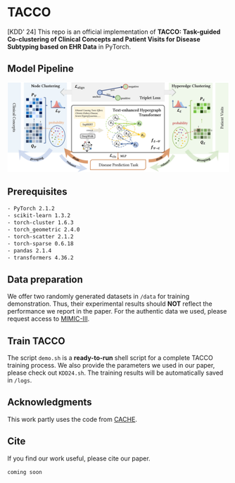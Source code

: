 # TACCO
[KDD' 24] This repo is an official implementation of **TACCO: Task-guided Co-clustering of Clinical Concepts and Patient Visits for Disease Subtyping based on EHR Data** in PyTorch. 

## Model Pipeline
![CACHE-Framework](docs/TACCO-pipeline.png)

## Prerequisites
```
- PyTorch 2.1.2
- scikit-learn 1.3.2
- torch-cluster 1.6.3
- torch_geometric 2.4.0
- torch-scatter 2.1.2
- torch-sparse 0.6.18
- pandas 2.1.4
- transformers 4.36.2
```

## Data preparation

We offer two randomly generated datasets in `/data` for training demonstration. Thus, their experimental results should **NOT** reflect the performance we report in the paper. For the authentic data we used, please request access to [MIMIC-III](https://mimic.mit.edu/).

## Train TACCO

The script `demo.sh` is a **ready-to-run** shell script for a complete TACCO training process. We also provide the parameters we used in our paper, please check out `KDD24.sh`. The training results will be automatically saved in `/logs`.

## Acknowledgments

This work partly uses the code from [CACHE](https://github.com/ritaranx/CACHE).

## Cite

If you find our work useful, please cite our paper.
```
coming soon
```
